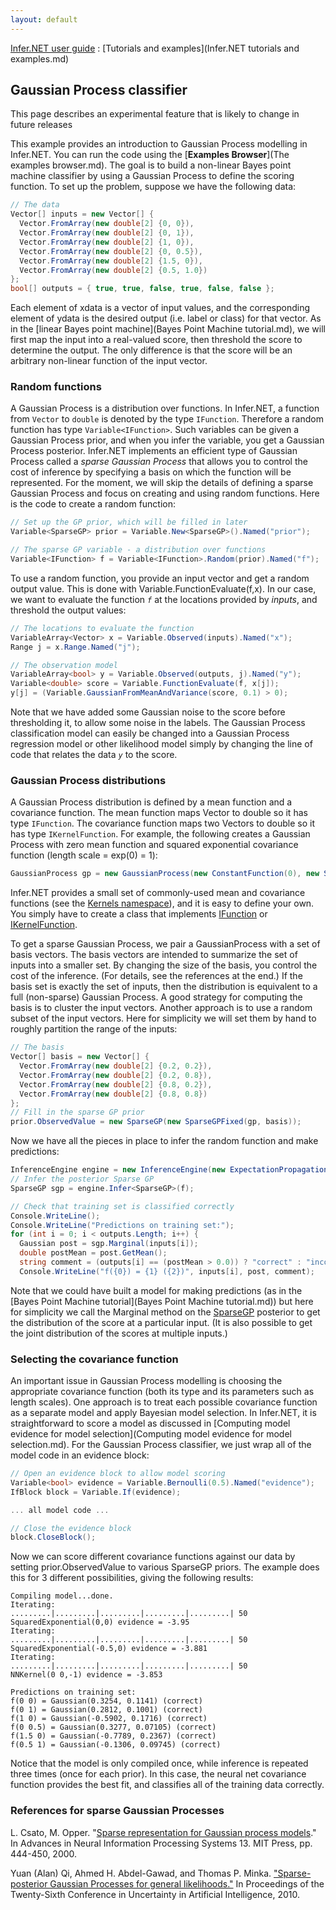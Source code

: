 ```yaml
---
layout: default 
--- 
```

 
[Infer.NET user guide](index.md) : [Tutorials and examples](Infer.NET tutorials and examples.md)

## Gaussian Process classifier

This page describes an experimental feature that is likely to change in future releases

This example provides an introduction to Gaussian Process modelling in Infer.NET. You can run the code using the [**Examples Browser**](The examples browser.md). The goal is to build a non-linear Bayes point machine classifier by using a Gaussian Process to define the scoring function. To set up the problem, suppose we have the following data:

```csharp
// The data  
Vector[] inputs = new Vector[] {  
  Vector.FromArray(new double[2] {0, 0}),  
  Vector.FromArray(new double[2] {0, 1}),  
  Vector.FromArray(new double[2] {1, 0}),  
  Vector.FromArray(new double[2] {0, 0.5}),  
  Vector.FromArray(new double[2] {1.5, 0}),  
  Vector.FromArray(new double[2] {0.5, 1.0})  
};  
bool[] outputs = { true, true, false, true, false, false };
```

Each element of xdata is a vector of input values, and the corresponding element of ydata is the desired output (i.e. label or class) for that vector. As in the [linear Bayes point machine](Bayes Point Machine tutorial.md), we will first map the input into a real-valued score, then threshold the score to determine the output. The only difference is that the score will be an arbitrary non-linear function of the input vector.

### Random functions

A Gaussian Process is a distribution over functions. In Infer.NET, a function from `Vector` to `double` is denoted by the type `IFunction`. Therefore a random function has type `Variable<IFunction>`. Such variables can be given a Gaussian Process prior, and when you infer the variable, you get a Gaussian Process posterior. Infer.NET implements an efficient type of Gaussian Process called a _sparse Gaussian Process_ that allows you to control the cost of inference by specifying a basis on which the function will be represented. For the moment, we will skip the details of defining a sparse Gaussian Process and focus on creating and using random functions. Here is the code to create a random function:

```csharp
// Set up the GP prior, which will be filled in later  
Variable<SparseGP> prior = Variable.New<SparseGP>().Named("prior");  

// The sparse GP variable - a distribution over functions  
Variable<IFunction> f = Variable<IFunction>.Random(prior).Named("f");
```

To use a random function, you provide an input vector and get a random output value. This is done with Variable.FunctionEvaluate(f,x). In our case, we want to evaluate the function _`f`_ at the locations provided by _inputs_, and threshold the output values:

```csharp
// The locations to evaluate the function  
VariableArray<Vector> x = Variable.Observed(inputs).Named("x");  
Range j = x.Range.Named("j");  

// The observation model  
VariableArray<bool> y = Variable.Observed(outputs, j).Named("y");  
Variable<double> score = Variable.FunctionEvaluate(f, x[j]);  
y[j] = (Variable.GaussianFromMeanAndVariance(score, 0.1) > 0);
```

Note that we have added some Gaussian noise to the score before thresholding it, to allow some noise in the labels. The Gaussian Process classification model can easily be changed into a Gaussian Process regression model or other likelihood model simply by changing the line of code that relates the data _`y`_ to the score.

### Gaussian Process distributions

A Gaussian Process distribution is defined by a mean function and a covariance function. The mean function maps Vector to double so it has type `IFunction`. The covariance function maps two Vectors to double so it has type `IKernelFunction`. For example, the following creates a Gaussian Process with zero mean function and squared exponential covariance function (length scale = exp(0) = 1):

```csharp
GaussianProcess gp = new GaussianProcess(new ConstantFunction(0), new SquaredExponential(0));
```

Infer.NET provides a small set of commonly-used mean and covariance functions (see the [Kernels namespace](../apiguide/api/Microsoft.ML.Probabilistic.Distributions.Kernels.html)), and it is easy to define your own. You simply have to create a class that implements [IFunction](../apiguide/api/Microsoft.ML.Probabilistic.Distributions.IFunction.html) or [IKernelFunction](../apiguide/api/Microsoft.ML.Probabilistic.Distributions.Kernels.IKernelFunction.html). 

To get a sparse Gaussian Process, we pair a GaussianProcess with a set of basis vectors. The basis vectors are intended to summarize the set of inputs into a smaller set. By changing the size of the basis, you control the cost of the inference. (For details, see the references at the end.)  If the basis set is exactly the set of inputs, then the distribution is equivalent to a full (non-sparse) Gaussian Process. A good strategy for computing the basis is to cluster the input vectors. Another approach is to use a random subset of the input vectors. Here for simplicity we will set them by hand to roughly partition the range of the inputs:

```csharp
// The basis  
Vector[] basis = new Vector[] {  
  Vector.FromArray(new double[2] {0.2, 0.2}),  
  Vector.FromArray(new double[2] {0.2, 0.8}),  
  Vector.FromArray(new double[2] {0.8, 0.2}),  
  Vector.FromArray(new double[2] {0.8, 0.8})  
};  
// Fill in the sparse GP prior  
prior.ObservedValue = new SparseGP(new SparseGPFixed(gp, basis));
```

Now we have all the pieces in place to infer the random function and make predictions:

```csharp
InferenceEngine engine = new InferenceEngine(new ExpectationPropagation());  
// Infer the posterior Sparse GP  
SparseGP sgp = engine.Infer<SparseGP>(f);  

// Check that training set is classified correctly  
Console.WriteLine();  
Console.WriteLine("Predictions on training set:");  
for (int i = 0; i < outputs.Length; i++) {  
  Gaussian post = sgp.Marginal(inputs[i]);  
  double postMean = post.GetMean();  
  string comment = (outputs[i] == (postMean > 0.0)) ? "correct" : "incorrect";  
  Console.WriteLine("f({0}) = {1} ({2})", inputs[i], post, comment);
```

Note that we could have built a model for making predictions (as in the [Bayes Point Machine tutorial](Bayes Point Machine tutorial.md)) but here for simplicity we call the Marginal method on the [SparseGP](../apiguide/api/Microsoft.ML.Probabilistic.Distributions.SparseGP.html) posterior to get the distribution of the score at a particular input. (It is also possible to get the joint distribution of the scores at multiple inputs.)

### Selecting the covariance function

An important issue in Gaussian Process modelling is choosing the appropriate covariance function (both its type and its parameters such as length scales). One approach is to treat each possible covariance function as a separate model and apply Bayesian model selection. In Infer.NET, it is straightforward to score a model as discussed in [Computing model evidence for model selection](Computing model evidence for model selection.md). For the Gaussian Process classifier, we just wrap all of the model code in an evidence block:

```csharp
// Open an evidence block to allow model scoring  
Variable<bool> evidence = Variable.Bernoulli(0.5).Named("evidence");  
IfBlock block = Variable.If(evidence);  

... all model code ...  

// Close the evidence block  
block.CloseBlock();
```

Now we can score different covariance functions against our data by setting prior.ObservedValue to various SparseGP priors. The example does this for 3 different possibilities, giving the following results:

```
Compiling model...done. 
Iterating:  
.........|.........|.........|.........|.........| 50  
SquaredExponential(0,0) evidence = -3.95  
Iterating:  
.........|.........|.........|.........|.........| 50  
SquaredExponential(-0.5,0) evidence = -3.881  
Iterating:  
.........|.........|.........|.........|.........| 50  
NNKernel(0 0,-1) evidence = -3.853  

Predictions on training set:  
f(0 0) = Gaussian(0.3254, 0.1141) (correct)  
f(0 1) = Gaussian(0.2812, 0.1001) (correct)  
f(1 0) = Gaussian(-0.5902, 0.1716) (correct)  
f(0 0.5) = Gaussian(0.3277, 0.07105) (correct)  
f(1.5 0) = Gaussian(-0.7789, 0.2367) (correct)  
f(0.5 1) = Gaussian(-0.1306, 0.09745) (correct)
```

Notice that the model is only compiled once, while inference is repeated three times (once for each prior). In this case, the neural net covariance function provides the best fit, and classifies all of the training data correctly.

### References for sparse Gaussian Processes

L. Csato, M. Opper. "[Sparse representation for Gaussian process models](http://academic.research.microsoft.com/Paper/560692.html)." In Advances in Neural Information Processing Systems 13. MIT Press, pp. 444-450, 2000. 

Yuan (Alan) Qi, Ahmed H. Abdel-Gawad, and Thomas P. Minka. ["Sparse-posterior Gaussian Processes for general likelihoods."](http://event.cwi.nl/uai2010/papers/UAI2010_0283.pdf) In Proceedings of the Twenty-Sixth Conference in Uncertainty in Artificial Intelligence, 2010.
